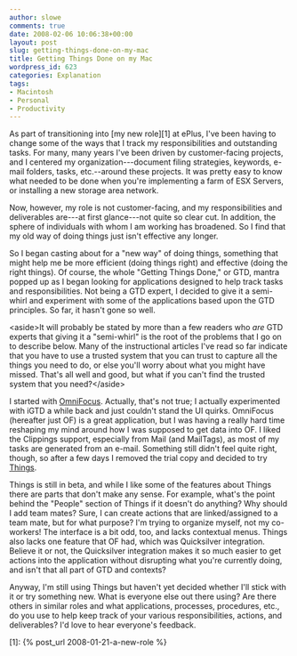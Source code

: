 ```yaml
---
author: slowe
comments: true
date: 2008-02-06 10:06:38+00:00
layout: post
slug: getting-things-done-on-my-mac
title: Getting Things Done on my Mac
wordpress_id: 623
categories: Explanation
tags:
- Macintosh
- Personal
- Productivity
---
```


As part of transitioning into [my new role][1] at ePlus, I've been having to change some of the ways that I track my responsibilities and outstanding tasks. For many, many years I've been driven by customer-facing projects, and I centered my organization---document filing strategies, keywords, e-mail folders, tasks, etc.--around these projects. It was pretty easy to know what needed to be done when you're implementing a farm of ESX Servers, or installing a new storage area network.

Now, however, my role is not customer-facing, and my responsibilities and deliverables are---at first glance---not quite so clear cut. In addition, the sphere of individuals with whom I am working has broadened. So I find that my old way of doing things just isn't effective any longer.

So I began casting about for a "new way" of doing things, something that might help me be more efficient (doing things right) and effective (doing the right things). Of course, the whole "Getting Things Done," or GTD, mantra popped up as I began looking for applications designed to help track tasks and responsibilities. Not being a GTD expert, I decided to give it a semi-whirl and experiment with some of the applications based upon the GTD principles. So far, it hasn't gone so well.

&lt;aside&gt;It will probably be stated by more than a few readers who _are_ GTD experts that giving it a "semi-whirl" is the root of the problems that I go on to describe below. Many of the instructional articles I've read so far indicate that you have to use a trusted system that you can trust to capture all the things you need to do, or else you'll worry about what you might have missed. That's all well and good, but what if you can't find the trusted system that you need?&lt;/aside&gt;

I started with [OmniFocus](http://www.omnigroup.com/applications/omnifocus/). Actually, that's not true; I actually experimented with iGTD a while back and just couldn't stand the UI quirks. OmniFocus (hereafter just OF) is a great application, but I was having a really hard time reshaping my mind around how I was supposed to get data into OF. I liked the Clippings support, especially from Mail (and MailTags), as most of my tasks are generated from an e-mail. Something still didn't feel quite right, though, so after a few days I removed the trial copy and decided to try [Things](http://www.culturedcode.com/things/).

Things is still in beta, and while I like some of the features about Things there are parts that don't make any sense. For example, what's the point behind the "People" section of Things if it doesn't do anything? Why should I add team mates? Sure, I can create actions that are linked/assigned to a team mate, but for what purpose? I'm trying to organize myself, not my co-workers! The interface is a bit odd, too, and lacks contextual menus. Things also lacks one feature that OF had, which was Quicksilver integration. Believe it or not, the Quicksilver integration makes it so much easier to get actions into the application without disrupting what you're currently doing, and isn't that all part of GTD and contexts?

Anyway, I'm still using Things but haven't yet decided whether I'll stick with it or try something new. What is everyone else out there using? Are there others in similar roles and what applications, processes, procedures, etc., do you use to help keep track of your various responsibilities, actions, and deliverables? I'd love to hear everyone's feedback.

[1]: {% post_url 2008-01-21-a-new-role %}

